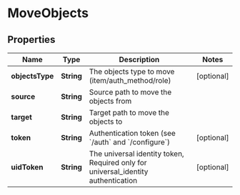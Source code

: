

# MoveObjects

## Properties

Name | Type | Description | Notes
------------ | ------------- | ------------- | -------------
**objectsType** | **String** | The objects type to move (item/auth_method/role) |  [optional]
**source** | **String** | Source path to move the objects from | 
**target** | **String** | Target path to move the objects to | 
**token** | **String** | Authentication token (see &#x60;/auth&#x60; and &#x60;/configure&#x60;) |  [optional]
**uidToken** | **String** | The universal identity token, Required only for universal_identity authentication |  [optional]



